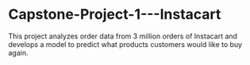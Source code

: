 # Capstone-Project-1---Instacart
This project analyzes order data from 3 million orders of Instacart and develops a model to predict what products customers would like to buy again. 
